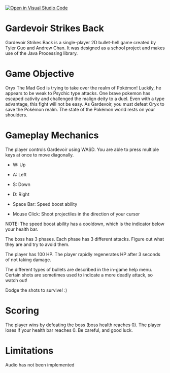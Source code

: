[![Open in Visual Studio Code](https://classroom.github.com/assets/open-in-vscode-c66648af7eb3fe8bc4f294546bfd86ef473780cde1dea487d3c4ff354943c9ae.svg)](https://classroom.github.com/online_ide?assignment_repo_id=7918860&assignment_repo_type=AssignmentRepo)
# Gardevoir Strikes Back

Gardevoir Strikes Back is a single-player 2D bullet-hell game created by Tyler Guo and Andrew Chan. It was designed as a school project and makes use of the Java Processing library. 


# Game Objective

Oryx The Mad God is trying to take over the realm of Pokémon! Luckily, he appears to be weak to Psychic type attacks. One brave pokemon has escaped cativity and challenged the malign deity to a duel. Even with a type advantage, this fight will not be easy. 
As Gardevoir, you must defeat Oryx to save the Pokémon realm. The state of the Pokémon world rests on your shoulders.

# Gameplay Mechanics

The player controls Gardevoir using WASD. You are able to press multiple keys at once to move diagonally.

* W: Up
* A: Left
* S: Down
* D: Right

* Space Bar: Speed boost ability
* Mouse Click: Shoot projectiles in the direction of your cursor

NOTE: The speed boost ability has a cooldown, which is the indicator below your health bar.

The boss has 3 phases. Each phase has 3 different attacks. Figure out what they are and try to avoid them.

The player has 100 HP. The player rapidly regenerates HP after 3 seconds of not taking damage.

The different types of bullets are described in the in-game help menu. Certain shots are sometimes used to indicate a more deadly attack, so watch out!

Dodge the shots to survive! :)

# Scoring

The player wins by defeating the boss (boss health reaches 0). The player loses if your health bar reaches 0. Be careful, and good luck.

# Limitations

Audio has not been implemented






